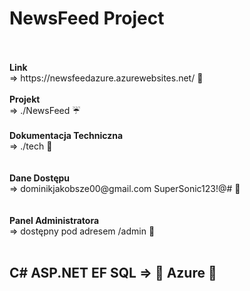 <h1>NewsFeed Project</h1> <br/>
<br><b>Link</b></br> => https://newsfeedazure.azurewebsites.net/ 🎉 <br/>
<br><b>Projekt</b></br> => ./NewsFeed ☔<br/>
<br><b>Dokumentacja Techniczna</b></br> => ./tech 🙏<br/><br/>
<br><b>Dane Dostępu</b></br> => dominikjakobsze00@gmail.com SuperSonic123!@# 🙏<br/><br/>
<br><b>Panel Administratora</b></br> => dostępny pod adresem /admin 🙏<br/><br/>
<h2>C# ASP.NET EF SQL => 💖 Azure 💖</h2>